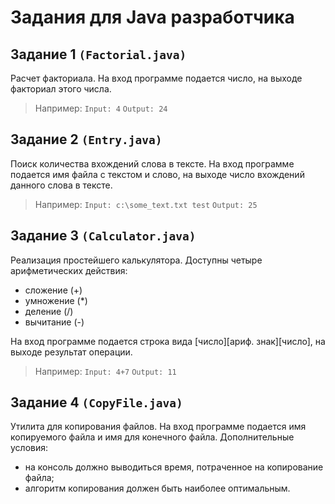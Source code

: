 # Задания для Java разработчика

## Задание 1 `(Factorial.java)`

Расчет факториала. На вход программе подается число, на выходе факториал этого числа. 

> Например:
> `Input: 4`
> `Output: 24`

## Задание 2 `(Entry.java)`

Поиск количества вхождений слова в тексте. На вход программе подается имя
файла с текстом и слово, на выходе число вхождений данного слова в тексте.

> Например:
> `Input: c:\some_text.txt test`
> `Output: 25`

## Задание 3 `(Calculator.java)`

Реализация простейшего калькулятора. Доступны четыре арифметических
действия: 

* сложение (+)
* умножение (*) 
* деление (/) 
* вычитание (-)

На вход программе подается строка вида [число][ариф. знак][число], на выходе результат операции.

> Например:
> `Input: 4+7`
> `Output: 11`

## Задание 4 `(CopyFile.java)`

Утилита для копирования файлов. На вход программе подается имя копируемого
файла и имя для конечного файла. Дополнительные условия:

* на консоль должно выводиться время, потраченное на копирование файла;
* алгоритм копирования должен быть наиболее оптимальным.